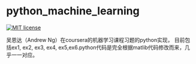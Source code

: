 # python_machine_learning
[![MIT license](https://img.shields.io/dub/l/vibe-d.svg)](https://github.com/lawlite19/MachineLearning_Python/blob/master/LICENSE)

吴恩达（Andrew Ng）在coursera的机器学习课程习题的python实现， 目前包括ex1, ex2, ex3, ex4, ex5,ex6.python代码是完全根据matlib代码修改而来，几乎一一对应。
